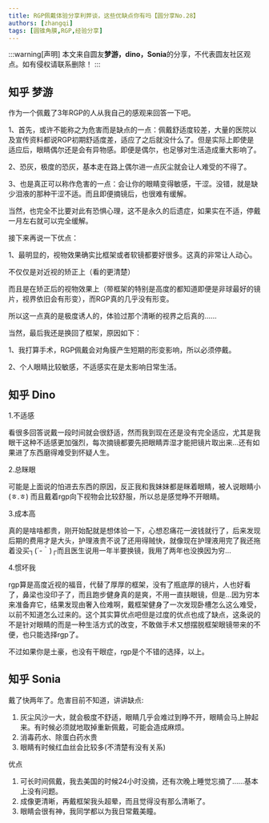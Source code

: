 ```yaml
---
title: RGP佩戴体验分享利弊谈，这些优缺点你有吗【圆分享No.28】
authors: [zhangqi]
tags: [圆锥角膜,RGP,经验分享]
---
```


:::warning[声明]
本文来自圆友**梦游，dino，Sonia**的分享，不代表圆友社区观点。如有侵权请联系删除！
:::

## 知乎 梦游

作为一个佩戴了3年RGP的人从我自己的感观来回答一下吧。

1、首先，或许不能称之为危害而是缺点的一点：佩戴舒适度较差，大量的医院以及宣传资料都说RGP初期舒适度差，适应了之后就没什么了。但是实际上即使是适应后，眼睛偶尔还是会有异物感。即便是偶尔，也足够对生活造成重大影响了。

2、恐灰，极度的恐灰，基本走在路上偶尔进一点灰尘就会让人难受的不得了。

3、也是真正可以称作危害的一点：会让你的眼睛变得敏感，干涩。没错，就是缺少泪液的那种干涩不适。而且即便摘镜后，也很难有缓解。

当然，也完全不比要对此有恐惧心理，这不是永久的后遗症，如果实在不适，停戴一月左右就可以完全缓解。

接下来再说一下优点：

1、最明显的，视物效果确实比框架或者软镜都要好很多。这真的非常让人动心。

不仅仅是对近视的矫正上（看的更清楚）

而且是在矫正后的视物效果上（带框架的特别是高度的都知道即便是非球最好的镜片，视界依旧会有形变），而RGP真的几乎没有形变。

所以这一点真的是极度诱人的，体验过那个清晰的视界之后真的......

当然，最后我还是换回了框架，原因如下：

1、我打算手术，RGP佩戴会对角膜产生短期的形变影响，所以必须停戴。

2、个人眼睛比较敏感，不适感实在是太影响日常生活。

## 知乎 Dino

1.不适感

看很多回答说戴一段时间就会很舒适，然而我到现在还是没有完全适应，尤其是我眼干这种不适感更加强烈，每次摘镜都要先把眼睛弄湿才能把镜片取出来…还有如果进了东西磨得难受到怀疑人生。

2.总眯眼

可能是上面说的怕进去东西的原因，反正我和我妹妹都是眯着眼睛，被人说眼睛小(ㅎ.ㅎ) 而且戴着rgp向下视物会比较舒服，所以总是感觉睁不开眼睛。

3.成本高

真的是啥啥都贵，刚开始配就是想体验一下，心想忍痛花一波钱就行了，后来发现后期的费用才是大头，护理液贵不说了还用得贼快，就像现在护理液用完了我还拖着没买┐(´-｀)┌而且医生说用一年半要换镜，我用了两年也没换因为穷…

4.惯坏我

rgp算是高度近视的福音，代替了厚厚的框架，没有了瓶底厚的镜片，人也好看了，鼻梁也没印子了，而且跑步健身真的是爽，不用一直扶眼镜，但是…因为穷本来准备弃它，结果发现由奢入俭难啊，戴框架健身了一次发现卧槽怎么这么难受，以前不知道怎么过来的。这个其实算优点吧但是过度的优点也成了缺点，这条说的不是针对眼睛的而是一种生活方式的改变，不敢做手术又想摆脱框架眼镜带来的不便，也只能选择rgp了。

不过如果你是土豪，也没有干眼症，rgp是个不错的选择，以上。

## 知乎 Sonia

戴了快两年了。危害目前不知道，讲讲缺点:

1. 灰尘风沙一大，就会极度不舒适，眼睛几乎会难过到睁不开，眼睛会马上肿起来。有时候必须就地取掉重新佩戴，可能会造成麻烦。
2. 消毒药水、除蛋白药水贵
3. 眼睛有时候红血丝会比较多(不清楚有没有关系)

优点

1. 可长时间佩戴，我去美国的时候24小时没摘，还有次晚上睡觉忘摘了……基本上没有问题。
2. 成像更清晰，再戴框架我头超晕，而且觉得没有那么清晰了。
3. 眼睛会很有神，我同学都以为我日常戴美瞳。
